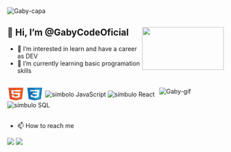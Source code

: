 <div>
  <img align="center" alt="Gaby-capa" height="150" width="1200" src="https://cdn.discordapp.com/attachments/1266949400949821475/1266984733271920671/giphy_1.gif?ex=66d34d3b&is=66d1fbbb&hm=cd5ab3bb05c26cfc0b4975452ed016a6e30f3c0833f5d6f3a5783471a7c96015&">
</div>

## 👋 Hi, I’m @GabyCodeOficial <img align="right" height="100" width="190" src="https://github.com/sindresorhus/sindresorhus/blob/main/welcome-header.gif"> 
- 👀 I’m interested in learn and have a career as DEV
- 🌱 I’m currently learning basic programation skills
<div style="display: inline_block"><br>
  <img align="center" alt="símbolo HTML" height="30" width="40" src="https://raw.githubusercontent.com/devicons/devicon/master/icons/html5/html5-original.svg">
  <img align="center" alt="símbolo CSS" height="30" width="40" src="https://raw.githubusercontent.com/devicons/devicon/master/icons/css3/css3-original.svg">
  <img align="center" alt="símbolo JavaScript" hight="30" width="40" src="https://cdn.discordapp.com/attachments/1266949400949821475/1271471475488198758/javascript-logo-javascript-icon-transparent-free-png.png?ex=66d32516&is=66d1d396&hm=9cedfe3b4214238c238f7d54db6ec8e2a490da550eb9d3802ddb00dc43dca079&"> 
  <img align="right" alt="Gaby-gif" hight="150" width="150" src="https://cdn.discordapp.com/attachments/1266949400949821475/1266949523897450567/gifmaker_me.gif?ex=66d32c71&is=66d1daf1&hm=331801f522f4017d8fd162cc9861832fd38283accd4b7a6f5cefce39321836f1&"> 
  <img align="center" alt="símbulo React" hight="25" width="35" src="https://cdn.discordapp.com/attachments/1266949400949821475/1274920109160403004/1183672.png?ex=66d32aa0&is=66d1d920&hm=90fd0e8bf8e90a4c048ff2e17a8a605dc82afdbd932729236926cc31ab264e25&">
  <img align="center" alt="símbulo SQL" hight="25" width="35" src="![image](https://github.com/user-attachments/assets/387aebc4-bb58-4add-be75-f6a5c135ac71)">


</div>
  
  ## 
 - 📫 How to reach me 
<div> 
  <a href ="mailto:gabriellycardoso.contato@gmail.com"><img src="https://img.shields.io/badge/-Gmail-%23333?style=for-the-badge&logo=gmail&logoColor=white" target="_blank"></a>
  <a href="https://www.linkedin.com/in/gabriellycardoso/" target="_blank"><img src="https://img.shields.io/badge/-LinkedIn-%230077B5?style=for-the-badge&logo=linkedin&logoColor=white" target="_blank"></a> 
  
</div>
